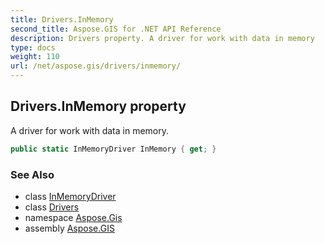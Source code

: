 ```yaml
---
title: Drivers.InMemory
second_title: Aspose.GIS for .NET API Reference
description: Drivers property. A driver for work with data in memory
type: docs
weight: 110
url: /net/aspose.gis/drivers/inmemory/
---
```

## Drivers.InMemory property

A driver for work with data in memory.

```csharp
public static InMemoryDriver InMemory { get; }
```

### See Also

* class [InMemoryDriver](../../../aspose.gis.formats.inmemory/inmemorydriver/)
* class [Drivers](../)
* namespace [Aspose.Gis](../../drivers/)
* assembly [Aspose.GIS](../../../)


